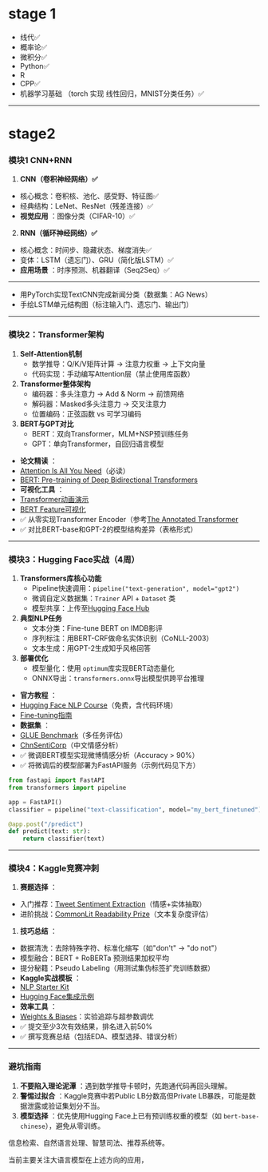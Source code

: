 # stage 1

* 线代✅
* 概率论✅
* 微积分✅
* Python✅
* R
* CPP✅
* 机器学习基础 （torch 实现 线性回归，MNIST分类任务）✅

---

# stage2

### 模块1 CNN+RNN

1. **CNN（卷积神经网络）✅**

* 核心概念：卷积核、池化、感受野、特征图✅
* 经典结构：LeNet、ResNet（残差连接）✅
* **视觉应用** ：图像分类（CIFAR-10）✅

2. **RNN（循环神经网络）✅**

* 核心概念：时间步、隐藏状态、梯度消失✅
* 变体：LSTM（遗忘门）、GRU（简化版LSTM）✅
* **应用场景** ：时序预测、机器翻译（Seq2Seq）✅

---

* 用PyTorch实现TextCNN完成新闻分类（数据集：AG News）
* 手绘LSTM单元结构图（标注输入门、遗忘门、输出门）

---

### **模块2：Transformer架构**

1. **Self-Attention机制**
   * 数学推导：Q/K/V矩阵计算 → 注意力权重 → 上下文向量
   * 代码实现：手动编写Attention层（禁止使用库函数）
2. **Transformer整体架构**
   * 编码器：多头注意力 → Add & Norm → 前馈网络
   * 解码器：Masked多头注意力 → 交叉注意力
   * 位置编码：正弦函数 vs 可学习编码
3. **BERT与GPT对比**
   * BERT：双向Transformer，MLM+NSP预训练任务
   * GPT：单向Transformer，自回归语言模型

* **论文精读** ：
* [Attention Is All You Need](https://arxiv.org/abs/1706.03762)（必读）
* [BERT: Pre-training of Deep Bidirectional Transformers](https://arxiv.org/abs/1810.04805)
* **可视化工具** ：
* [Transformer动画演示](https://jalammar.github.io/illustrated-transformer/)
* [BERT Feature可视化](https://exbert.net/)
* ✅ 从零实现Transformer Encoder（参考[The Annotated Transformer](https://nlp.seas.harvard.edu/2018/04/03/attention.html)
* ✅ 对比BERT-base和GPT-2的模型结构差异（表格形式）

---

### **模块3：Hugging Face实战（4周）**

1. **Transformers库核心功能**
   * Pipeline快速调用：`pipeline("text-generation", model="gpt2")`
   * 微调自定义数据集：`Trainer` API + `Dataset` 类
   * 模型共享：上传至[Hugging Face Hub](https://huggingface.co/models)
2. **典型NLP任务**
   * 文本分类：Fine-tune BERT on IMDB影评
   * 序列标注：用BERT-CRF做命名实体识别（CoNLL-2003）
   * 文本生成：用GPT-2生成知乎风格回答
3. **部署优化**
   * 模型量化：使用 `optimum`库实现BERT动态量化
   * ONNX导出：`transformers.onnx`导出模型供跨平台推理

* **官方教程** ：
* [Hugging Face NLP Course](https://huggingface.co/learn/nlp-course/chapter1/1)（免费，含代码环境）
* [Fine-tuning指南](https://huggingface.co/docs/transformers/training)
* **数据集** ：
* [GLUE Benchmark](https://gluebenchmark.com/)（多任务评估）
* [ChnSentiCorp](https://github.com/SophonPlus/ChineseNlpCorpus)（中文情感分析）
* ✅ 微调BERT模型实现微博情感分析（Accuracy > 90%）
* ✅ 将微调后的模型部署为FastAPI服务（示例代码见下方）

```python
from fastapi import FastAPI
from transformers import pipeline

app = FastAPI()
classifier = pipeline("text-classification", model="my_bert_finetuned")

@app.post("/predict")
def predict(text: str):
    return classifier(text)
```

---

### **模块4：Kaggle竞赛冲刺**

1. **赛题选择** ：

* 入门推荐：[Tweet Sentiment Extraction](https://www.kaggle.com/c/tweet-sentiment-extraction)（情感+实体抽取）
* 进阶挑战：[CommonLit Readability Prize](https://www.kaggle.com/c/commonlitreadabilityprize)（文本复杂度评估）

1. **技巧总结** ：

* 数据清洗：去除特殊字符、标准化缩写（如"don't" → "do not"）
* 模型融合：BERT + RoBERTa 预测结果加权平均
* 提分秘籍：Pseudo Labeling（用测试集伪标签扩充训练数据）
* **Kaggle实战模板** ：
* [NLP Starter Kit](https://www.kaggle.com/code/abhishek/nlp-starter-kit-bert-using-tf-and-pytorch)
* [Hugging Face集成示例](https://www.kaggle.com/code/debarshichanda/pytorch-bert-baseline)
* **效率工具** ：
* [Weights &amp; Biases](https://wandb.ai/)：实验追踪与超参数调优
* ✅ 提交至少3次有效结果，排名进入前50%
* ✅ 撰写竞赛总结（包括EDA、模型选择、错误分析）

---

### **避坑指南**

1. **不要陷入理论泥潭** ：遇到数学推导卡顿时，先跑通代码再回头理解。
2. **警惕过拟合** ：Kaggle竞赛中若Public LB分数高但Private LB暴跌，可能是数据泄露或验证集划分不当。
3. **模型选择** ：优先使用Hugging Face上已有预训练权重的模型（如 `bert-base-chinese`），避免从零训练。

信息检索、自然语言处理、智慧司法、推荐系统等。

当前主要关注大语言模型在上述方向的应用，
